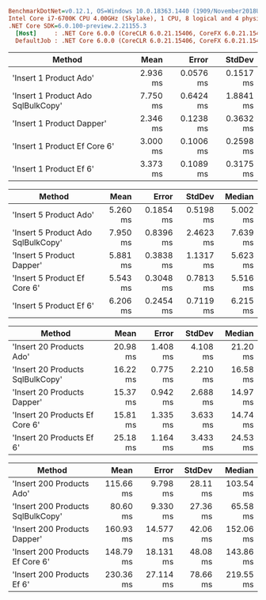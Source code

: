 ``` ini

BenchmarkDotNet=v0.12.1, OS=Windows 10.0.18363.1440 (1909/November2018Update/19H2)
Intel Core i7-6700K CPU 4.00GHz (Skylake), 1 CPU, 8 logical and 4 physical cores
.NET Core SDK=6.0.100-preview.2.21155.3
  [Host]     : .NET Core 6.0.0 (CoreCLR 6.0.21.15406, CoreFX 6.0.21.15406), X64 RyuJIT
  DefaultJob : .NET Core 6.0.0 (CoreCLR 6.0.21.15406, CoreFX 6.0.21.15406), X64 RyuJIT


```
|                             Method |     Mean |     Error |    StdDev |
|----------------------------------- |---------:|----------:|----------:|
|             &#39;Insert 1 Product Ado&#39; | 2.936 ms | 0.0576 ms | 0.1517 ms |
| &#39;Insert 1 Product Ado SqlBulkCopy&#39; | 7.750 ms | 0.6424 ms | 1.8841 ms |
|          &#39;Insert 1 Product Dapper&#39; | 2.346 ms | 0.1238 ms | 0.3632 ms |
|       &#39;Insert 1 Product Ef Core 6&#39; | 3.000 ms | 0.1006 ms | 0.2598 ms |
|            &#39;Insert 1 Product Ef 6&#39; | 3.373 ms | 0.1089 ms | 0.3175 ms |


|                             Method |     Mean |     Error |    StdDev |   Median |
|----------------------------------- |---------:|----------:|----------:|---------:|
|             &#39;Insert 5 Product Ado&#39; | 5.260 ms | 0.1854 ms | 0.5198 ms | 5.002 ms |
| &#39;Insert 5 Product Ado SqlBulkCopy&#39; | 7.950 ms | 0.8396 ms | 2.4623 ms | 7.639 ms |
|          &#39;Insert 5 Product Dapper&#39; | 5.881 ms | 0.3838 ms | 1.1317 ms | 5.623 ms |
|       &#39;Insert 5 Product Ef Core 6&#39; | 5.543 ms | 0.3048 ms | 0.7813 ms | 5.516 ms |
|            &#39;Insert 5 Product Ef 6&#39; | 6.206 ms | 0.2454 ms | 0.7119 ms | 6.215 ms |


|                           Method |     Mean |    Error |   StdDev |   Median |
|--------------------------------- |---------:|---------:|---------:|---------:|
|         &#39;Insert 20 Products Ado&#39; | 20.98 ms | 1.408 ms | 4.108 ms | 21.20 ms |
| &#39;Insert 20 Products SqlBulkCopy&#39; | 16.22 ms | 0.775 ms | 2.210 ms | 16.58 ms |
|      &#39;Insert 20 Products Dapper&#39; | 15.37 ms | 0.942 ms | 2.688 ms | 14.97 ms |
|   &#39;Insert 20 Products Ef Core 6&#39; | 15.81 ms | 1.335 ms | 3.633 ms | 14.74 ms |
|        &#39;Insert 20 Products Ef 6&#39; | 25.18 ms | 1.164 ms | 3.433 ms | 24.53 ms |


|                            Method |      Mean |     Error |   StdDev |    Median |
|---------------------------------- |----------:|----------:|---------:|----------:|
|         &#39;Insert 200 Products Ado&#39; | 115.66 ms |  9.798 ms | 28.11 ms | 103.54 ms |
| &#39;Insert 200 Products SqlBulkCopy&#39; |  80.60 ms |  9.330 ms | 27.36 ms |  65.58 ms |
|      &#39;Insert 200 Products Dapper&#39; | 160.93 ms | 14.577 ms | 42.06 ms | 152.06 ms |
|   &#39;Insert 200 Products Ef Core 6&#39; | 148.79 ms | 18.131 ms | 48.08 ms | 143.86 ms |
|        &#39;Insert 200 Products Ef 6&#39; | 230.36 ms | 27.114 ms | 78.66 ms | 219.55 ms |
